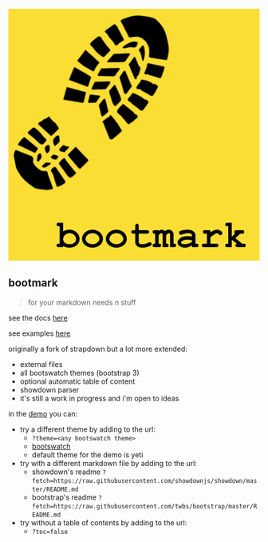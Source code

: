 ![bootmark](bootmark-logo.png)

## bootmark

> for your markdown needs n stuff

see the docs [here](https://obedm503.github.io/bootmark/docs/index.html)

see examples [here](http://obedm503.github.io/bootmark/examples/index.html)

originally a fork of strapdown but a lot more extended:
- external files
- all bootswatch themes (bootstrap 3)
- optional automatic table of content
- showdown parser
- it's still a work in progress and i'm open to ideas

in the [demo](https://obedm503.github.io/bootmark/) you can:
- try a different theme by adding to the url:
  - ``?theme=<any bootswatch theme>``
  - [bootswatch](https://bootswatch.com)
  - default theme for the demo is yeti
- try with a different markdown file by adding to the url:
  - showdown's readme ``?fetch=https://raw.githubusercontent.com/showdownjs/showdown/master/README.md``
  - bootstrap's readme ``?fetch=https://raw.githubusercontent.com/twbs/bootstrap/master/README.md``
- try without a table of contents by adding to the url:
  - ``?toc=false``
